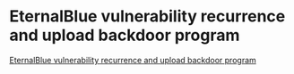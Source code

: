 # EternalBlue vulnerability recurrence and upload backdoor program
[EternalBlue vulnerability recurrence and upload backdoor program](https://aiwithcloud.com/2022/09/15/eternalblue_vulnerability_recurrence_and_upload_backdoor_program/)